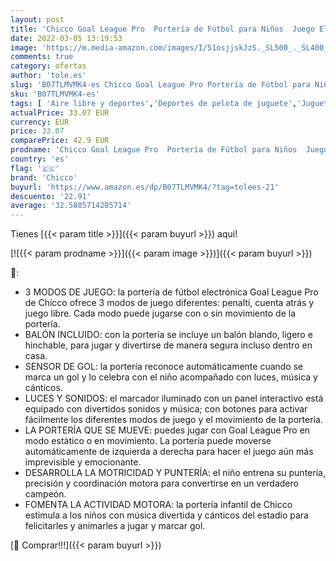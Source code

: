 ```yaml
---
layout: post
title: 'Chicco Goal League Pro  Portería de Fútbol para Niños  Juego Electrónico e Interactivo  Marcador con Luces y Sonidos  3 Modos de Juego  Balón Blando Incluido – Juguetes para Niños de 2 a 5 Años'
date: 2022-03-05 13:19:53
image: 'https://m.media-amazon.com/images/I/51osjjskJzS._SL500_._SL400_.jpg'
comments: true
category: ofertas
author: 'tole.es'
slug: 'B07TLMVMK4-es Chicco Goal League Pro Portería de Fútbol para Niños Juego...'
sku: 'B07TLMVMK4-es'
tags: [ 'Aire libre y deportes','Deportes de pelota de juguete','Juguetes','Juguetes de fútbol','Juguetes y juegos','chicco', ]
actualPrice: 33.07 EUR
currency: EUR
price: 33.07
comparePrice: 42.9 EUR
prodname: 'Chicco Goal League Pro  Portería de Fútbol para Niños  Juego Electrónico e Interactivo  Marcador con Luces y Sonidos  3 Modos de Juego  Balón Blando Incluido – Juguetes para Niños de 2 a 5 Años'
country: 'es'
flag: '🇪🇸'
brand: 'Chicco'
buyurl: 'https://www.amazon.es/dp/B07TLMVMK4/?tag=tolees-21'
descuento: '22.91'
average: '32.5885714285714'
---
```


Tienes [{{< param title >}}]({{< param buyurl >}}) aqui!

[![{{< param prodname >}}]({{< param image >}})]({{< param buyurl >}})

🔎:

- 3 MODOS DE JUEGO: la portería de fútbol electrónica Goal League Pro de Chicco ofrece 3 modos de juego diferentes: penalti, cuenta atrás y juego libre. Cada modo puede jugarse con o sin movimiento de la portería.
- BALÓN INCLUIDO: con la portería se incluye un balón blando, ligero e hinchable, para jugar y divertirse de manera segura incluso dentro en casa.
- SENSOR DE GOL: la portería reconoce automáticamente cuando se marca un gol y lo celebra con el niño acompañado con luces, música y cánticos.
- LUCES Y SONIDOS: el marcador iluminado con un panel interactivo está equipado con divertidos sonidos y música; con botones para activar fácilmente los diferentes modos de juego y el movimiento de la portería.
- LA PORTERÍA QUE SE MUEVE: puedes jugar con Goal League Pro en modo estático o en movimiento. La portería puede moverse automáticamente de izquierda a derecha para hacer el juego aún más imprevisible y emocionante.
- DESARROLLA LA MOTRICIDAD Y PUNTERÍA: el niño entrena su puntería, precisión y coordinación motora para convertirse en un verdadero campeón.
- FOMENTA LA ACTIVIDAD MOTORA: la portería infantil de Chicco estimula a los niños con música divertida y cánticos del estadio para felicitarles y animarles a jugar y marcar gol.

[🛒 Comprar!!!]({{< param buyurl >}})
